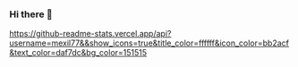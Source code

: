### Hi there 👋

https://github-readme-stats.vercel.app/api?username=mexil77&&show_icons=true&title_color=ffffff&icon_color=bb2acf&text_color=daf7dc&bg_color=151515
